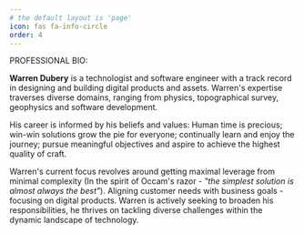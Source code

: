 ```yaml
---
# the default layout is 'page'
icon: fas fa-info-circle
order: 4
---
```


PROFESSIONAL BIO:

**Warren Dubery** is a technologist and software engineer with a track record in designing and building digital products and assets. Warren's expertise traverses diverse domains, ranging from physics, topographical survey, geophysics and software development.

His career is informed by his beliefs and values: Human time is precious; win-win solutions grow the pie for everyone; continually learn and enjoy the journey; pursue meaningful objectives and aspire to achieve the highest quality of craft.

Warren's current focus revolves around getting maximal leverage from minimal complexity (In the spirit of Occam's razor - _"the simplest solution is almost always the best"_). Aligning customer needs with business goals - focusing on digital products. Warren is actively seeking to broaden his responsibilities, he thrives on tackling diverse challenges within the dynamic landscape of technology.
